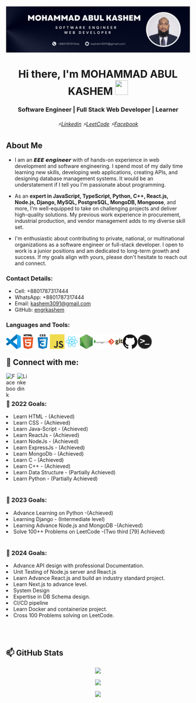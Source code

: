 ![Kashem](abul_kashem.jpg)

<h1 align="center">Hi there, I'm MOHAMMAD ABUL KASHEM <img src="https://media.giphy.com/media/hvRJCLFzcasrR4ia7z/giphy.gif" width="35px" height="40px" ></h1>
<h3 align="center">Software Engineer | Full Stack Web Developer | Learner</h3>
<h6 align="center">

⚡[Linkedin](https://www.linkedin.com/in/mohammad-abul-kashem/)
⚡[LeetCode](https://leetcode.com/engrkashem/)
⚡[Facebook](https://www.facebook.com/ksmbd)

</h6>

## About Me

- I am an 𝙀𝙀𝙀 𝙚𝙣𝙜𝙞𝙣𝙚𝙚𝙧 with of hands-on experience in web development and software engineering. I spend most of my daily time learning new skills, developing web applications, creating APIs, and designing database management systems. It would be an understatement if I tell you I'm passionate about programming.

- As an **expert in JavaScript, TypeScript, Python, C++, React.js, Node.js, Django, MySQL, PostgreSQL, MongoDB, Mongoose**, and more, I'm well-equipped to take on challenging projects and deliver high-quality solutions. My previous work experience in procurement, industrial production, and vendor management adds to my diverse skill set.

- I'm enthusiastic about contributing to private, national, or multinational organizations as a software engineer or full-stack developer. I open to work is a junior positions and am dedicated to long-term growth and success. If my goals align with yours, please don't hesitate to reach out and connect.

### Contact Details:

- Cell: +8801787317444
- WhatsApp: +8801787317444
- Email: kashem3091@gmail.com
- GitHub: [engrkashem](https://github.com/engrkashem)

### Languages and Tools:

  <img align="left" alt="Visual Studio Code" width="40px" src="https://raw.githubusercontent.com/github/explore/80688e429a7d4ef2fca1e82350fe8e3517d3494d/topics/visual-studio-code/visual-studio-code.png" />
  <img align="left" alt="HTML5" width="40px" src="https://raw.githubusercontent.com/github/explore/80688e429a7d4ef2fca1e82350fe8e3517d3494d/topics/html/html.png" />
  <img align="left" alt="CSS3" width="40px" src="https://raw.githubusercontent.com/github/explore/80688e429a7d4ef2fca1e82350fe8e3517d3494d/topics/css/css.png" />
  <img align="left" alt="JavaScript" width="40px" src="https://raw.githubusercontent.com/github/explore/80688e429a7d4ef2fca1e82350fe8e3517d3494d/topics/javascript/javascript.png" />
  <img align="left" alt="React" width="40px" src="https://raw.githubusercontent.com/github/explore/80688e429a7d4ef2fca1e82350fe8e3517d3494d/topics/react/react.png" />
  <img align="left" alt="Node.js" width="40px" src="https://raw.githubusercontent.com/github/explore/80688e429a7d4ef2fca1e82350fe8e3517d3494d/topics/nodejs/nodejs.png" />
  <img align="left" alt="MongoDB" width="40px" src="https://raw.githubusercontent.com/github/explore/80688e429a7d4ef2fca1e82350fe8e3517d3494d/topics/mongodb/mongodb.png" />
  <img align="left" alt="Git" width="40px" src="https://raw.githubusercontent.com/github/explore/80688e429a7d4ef2fca1e82350fe8e3517d3494d/topics/git/git.png" />
  <img align="left" alt="GitHub" width="40px" src="https://raw.githubusercontent.com/github/explore/78df643247d429f6cc873026c0622819ad797942/topics/github/github.png" />
  <img align="left" alt="Terminal" width="40px" src="https://raw.githubusercontent.com/github/explore/80688e429a7d4ef2fca1e82350fe8e3517d3494d/topics/terminal/terminal.png" />
  <br/>
  <br/>

## 🔭 Connect with me:

[<img align="left"  width="30px" src="https://github.com/dmhendricks/signature-social-icons/blob/master/icons/round-flat-filled/35px/facebook.png" alt="Facebook"/>](https://www.facebook.com/ksmbd)

<a href="https://www.linkedin.com/in/mohammad-abul-kashem/">
    <img align="left"  width="32px" src="https://github.com/dmhendricks/signature-social-icons/blob/master/icons/round-flat-filled/35px/linkedin.png" alt="Linkedin"/>
</a>

<br/>
<br/>
<br/>
    
### 🥅 2022 Goals:
<li>Learn HTML - (Achieved)</li>
<li>Learn CSS - (Achieved)</li>
<li>Learn Java-Script - (Achieved)</li>
<li>Learn ReactJs - (Achieved)</li>
<li>Learn NodeJs - (Achieved)</li>
<li>Learn ExpressJs - (Achieved)</li>
<li>Learn MongoDb - (Achieved)</li>
<li>Learn C - (Achieved)</li>
<li>Learn C++ - (Achieved)</li>
<li>Learn Data Structure - (Partially Achieved)</li>
<li>Learn Python - (Partially Achieved)</li>
<br/>

### 🥅 2023 Goals:

<li>Advance Learning on Python -(Achieved)</li>
<li>Learning Django - (Intermediate level)</li>
<li>Learning Advance Node.js and MongoDB -(Achieved)</li>
<li>Solve 100++ Problems on LeetCode -(Two third [79] Achieved)</li>
<br/>

### 🥅 2024 Goals:

<li>Advance API design with professional Documentation. </li>
<li>Unit Testing of Node.js server and React.js</li>
<li>Learn Advance React.js and build an industry standard project.</li>
<li>Learn Next.js to advance level.</li>
<li>System Design</li>
<li>Expertise in DB Schema design.</li>
<li>CI/CD pipeline</li>
<li>Learn Docker and containerize project.</li>
<li>Cross 100 Problems solving on LeetCode.</li>

<br/>
<br/>
<br/>

## 📫 GitHub Stats

<p align="center">
  <img align="center" src="https://github-readme-stats.vercel.app/api?username=engrkashem&theme=radical&hide_border=false&include_all_commits=false&count_private=false"/>
</p>
<p align="center">
  <img align="center" src="https://github-readme-streak-stats.herokuapp.com/?user=engrkashem&theme=dark&hide_border=true"/>
</p>

<p align="center">
  <img align="center" src="https://github-readme-stats.vercel.app/api/top-langs/?username=engrkashem&theme=default&hide_border=false&include_all_commits=true&count_private=false&layout=compact"/>
</p>

<!--
**engrkashem/engrkashem** is a ✨ _special_ ✨ repository because its `README.md` (this file) appears on your GitHub profile.

Here are some ideas to get you started:

- 🔭 I’m currently working on ...
- 🌱 I’m currently learning ...
- 👯 I’m looking to collaborate on ...
- 🤔 I’m looking for help with ...
- 💬 Ask me about ...
- 📫 How to reach me: ...
- 😄 Pronouns: ...
- ⚡ Fun fact: ...
-->
